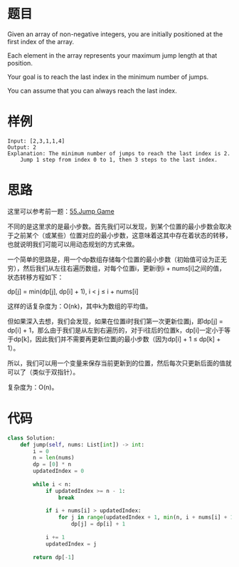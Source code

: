 # 题目
Given an array of non-negative integers, you are initially positioned at the first index of the array.

Each element in the array represents your maximum jump length at that position.

Your goal is to reach the last index in the minimum number of jumps.

You can assume that you can always reach the last index.

# 样例
```
Input: [2,3,1,1,4]
Output: 2
Explanation: The minimum number of jumps to reach the last index is 2.
    Jump 1 step from index 0 to 1, then 3 steps to the last index.
```

# 思路
这里可以参考前一题：[55.Jump Game](./55.Jump-Game.md)

不同的是这里求的是最小步数。首先我们可以发现，到某个位置的最小步数会取决于之前某个（或某些）位置对应的最小步数，这意味着这其中存在着状态的转移，也就说明我们可能可以用动态规划的方式来做。

一个简单的思路是，用一个dp数组存储每个位置的最小步数（初始值可设为正无穷），然后我们从左往右遍历数组，对每个位置i，更新i到i + nums[i]之间的值，状态转移方程如下：

dp[j] = min(dp[j], dp[i] + 1), i &lt; j &le; i + nums[i]

这样的话复杂度为：O(nk)，其中k为数组的平均值。

但如果深入去想，我们会发现，如果在位置i时我们第一次更新位置j，即dp[j] = dp[i] + 1，那么由于我们是从左到右遍历的，对于i往后的位置k，dp[i]一定小于等于dp[k]，因此我们并不需要再更新位置j的最小步数（因为dp[i] + 1 &le; dp[k] + 1）。

所以，我们可以用一个变量来保存当前更新到的位置，然后每次只更新后面的值就可以了（类似于双指针）。

复杂度为：O(n)。

# 代码
```python
class Solution:
    def jump(self, nums: List[int]) -> int:
        i = 0
        n = len(nums)
        dp = [0] * n
        updatedIndex = 0
        
        while i < n:
            if updatedIndex >= n - 1:
                break
            
            if i + nums[i] > updatedIndex:
                for j in range(updatedIndex + 1, min(n, i + nums[i] + 1)):
                    dp[j] = dp[i] + 1
            
            i += 1
            updatedIndex = j
        
        return dp[-1]
```